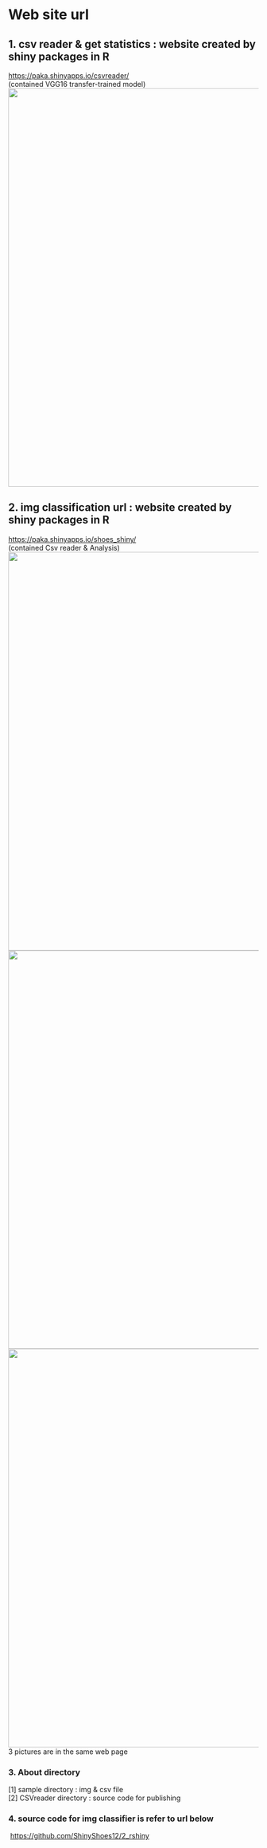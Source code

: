 # Web site url

## 1. csv reader & get statistics : website created by shiny packages in R 
<https://paka.shinyapps.io/csvreader/>     
(contained VGG16 transfer-trained model)    
<img src="https://github.com/LemonChocolate/Weblink/blob/main/sample/Sample1.png?raw=true" width="800px">
<br>

## 2. img classification url : website created by shiny packages in R 
<https://paka.shinyapps.io/shoes_shiny/>  
(contained Csv reader & Analysis)  
<img src="https://github.com/LemonChocolate/Weblink/blob/main/sample/Sample2.png?raw=true" width="800px">
<img src="https://github.com/LemonChocolate/Weblink/blob/main/sample/men.png?raw=true" width="800px">
<img src="https://github.com/LemonChocolate/Weblink/blob/main/sample/women.png?raw=true" width="800px">  
3 pictures are in the same web page



### 3. About directory
[1] sample directory : img & csv file <br>
[2] CSVreader directory : source code for publishing <br>


### 4. source code for img classifier is refer to url below <br>
​     <https://github.com/ShinyShoes12/2_rshiny>


